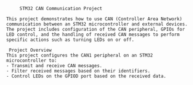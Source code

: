          STM32 CAN Communication Project

    This project demonstrates how to use CAN (Controller Area Network) communication between an STM32 microcontroller and external devices. The project includes configuration of the CAN peripheral, GPIOs for LED control, and the handling of received CAN messages to perform specific actions such as turning LEDs on or off.

     Project Overview
    This project configures the CAN1 peripheral on an STM32 microcontroller to:
    - Transmit and receive CAN messages.
    - Filter received messages based on their identifiers.
    - Control LEDs on the GPIOD port based on the received data.
